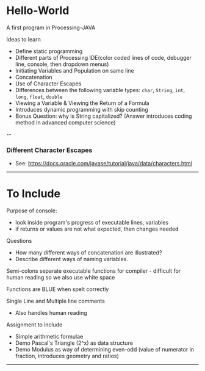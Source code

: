 # Hello-World
A first program in Processing-JAVA

Ideas to learn
- Define static programming
- Different parts of Processing IDE(color coded lines of code, debugger line, console, then dropdown menus)
- Initiating Variables and Population on same line
- Concatenation
- Use of Character Escapes
- Differences between the following variable types: `char`, `String`, `int`, `long`, `float`, `double`
- Viewing a Variable & Viewing the Return of a Formula
- Introduces dynamic programming with skip counting
- Bonus Question: why is String capitalized? (Answer introduces coding method in advanced computer science)


--

### Different Character Escapes
- See: https://docs.oracle.com/javase/tutorial/java/data/characters.html
---

# To Include

Purpose of console:
- look inside program's progress of executable lines, variables
- if returns or values are not what expected, then changes needed

Questions
- How many different ways of concatenation are illustrated?
- Describe different ways of naming variables.

Semi-colons separate executable functions for compiler - difficult for human reading so we also use white space

Functions are BLUE when spelt correctly

Single Line and Multiple line comments
- Also handles human reading

Assignment to include
- Simple arithmetic formulae
- Demo Pascal's Triangle (2^x) as data structure
- Demo Modulus as way of determining even-odd (value of numerator in fraction, introduces geometry and ratios)


---
